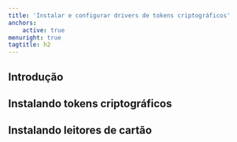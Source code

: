 ```yaml
---
title: 'Instalar e configurar drivers de tokens criptográficos'
anchors:
    active: true
menuright: true
tagtitle: h2
---
```


## Introdução

## Instalando tokens criptográficos

## Instalando leitores de cartão